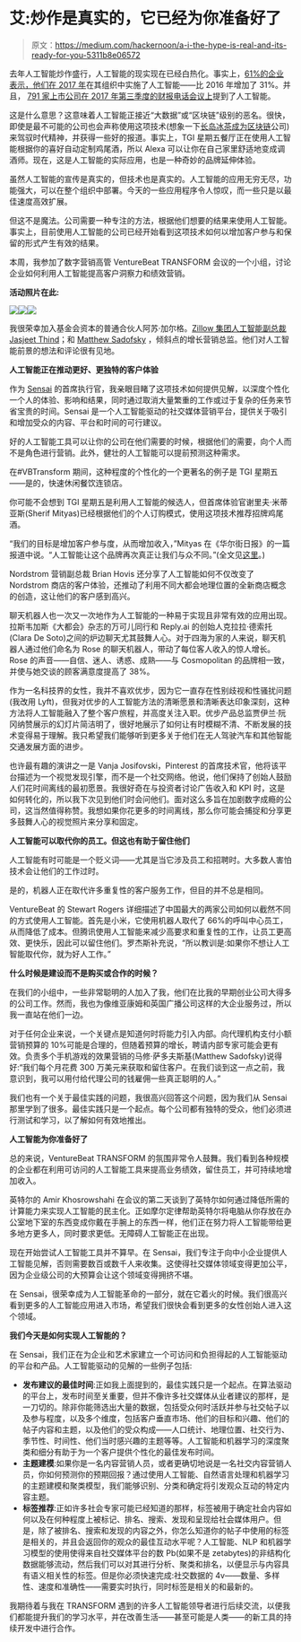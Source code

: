 # 艾:炒作是真实的，它已经为你准备好了

> 原文：<https://medium.com/hackernoon/a-i-the-hype-is-real-and-its-ready-for-you-5311b8e06572>

去年人工智能炒作盛行，人工智能的现实现在已经白热化。事实上，[61%的企业表示，他们在 2017 年](https://www.techrepublic.com/article/61-of-businesses-have-already-implemented-ai/)在其组织中实施了人工智能——比 2016 年增加了 31%。并且， [791 家上市公司在 2017 年第三季度的财报电话会议上](https://www.cbinsights.com/research/artificial-intelligence-earnings-calls/)提到了人工智能。

这是什么意思？这意味着人工智能正接近“大数据”或“区块链”级别的恶名。很快，即使是最不可能的公司也会声称使用这项技术(想象一下[长岛冰茶成为区块链](https://www.fastcompany.com/40558198/surprise-the-long-island-iced-tea-blockchain-pivot-didnt-work)公司)来驾驭时代精神，并获得一些好的报道。事实上，TGI 星期五餐厅正在使用人工智能根据你的喜好自动定制鸡尾酒，所以 Alexa 可以让你在自己家里舒适地变成调酒师。现在，这是人工智能的实际应用，也是一种奇妙的品牌延伸体验。

虽然人工智能的宣传是真实的，但技术也是真实的。人工智能的应用无穷无尽，功能强大，可以在整个组织中部署。今天的一些应用程序令人惊叹，而一些只是以最佳速度高效扩展。

但这不是魔法。公司需要一种专注的方法，根据他们想要的结果来使用人工智能。事实上，目前使用人工智能的公司已经开始看到这项技术如何以增加客户参与和保留的形式产生有效的结果。

本周，我参加了数字营销高管 VentureBeat TRANSFORM 会议的一个小组，讨论企业如何利用人工智能提高客户洞察力和绩效营销。

**活动照片在此:**

![](img/a50176e88435d51d59847325420ef69d.png)![](img/e985fbee8f32b81d7f4e25b22c194c80.png)![](img/458f398ff721ff0c701be7f5f1782698.png)

我很荣幸加入基金会资本的普通合伙人阿苏·加尔格。[Zillow 集团人工智能副总裁 Jasjeet Thind](https://www.linkedin.com/in/jasjeetthind/)；和 [Matthew Sadofsky](https://www.linkedin.com/in/matthewsadofsky/) ，倾斜点的增长营销总监。他们对人工智能前景的想法和评论很有见地。

**人工智能正在推动更好、更独特的客户体验**

作为 [Sensai](http://trysensai.com) 的首席执行官，我亲眼目睹了这项技术如何提供见解，以深度个性化一个人的体验、影响和结果，同时通过取消大量繁重的工作或过于复杂的任务来节省宝贵的时间。Sensai 是一个人工智能驱动的社交媒体营销平台，提供关于吸引和增加受众的内容、平台和时间的可行建议。

好的人工智能工具可以让你的公司在他们需要的时候，根据他们的需要，向个人而不是角色进行营销。此外，健壮的人工智能可以提前预测这种需求。

在#VBTransform 期间，这种程度的个性化的一个更著名的例子是 TGI 星期五——是的，快速休闲餐饮连锁店。

你可能不会想到 TGI 星期五是利用人工智能的候选人，但首席体验官谢里夫·米蒂亚斯(Sherif Mityas)已经根据他们的个人订购模式，使用这项技术推荐招牌鸡尾酒。

“我们的目标是增加客户参与度，从而增加收入，”Mityas 在《华尔街日报》的一篇报道中说。“人工智能让这个品牌再次真正让我们与众不同。”(全文见[这里](https://blogs.wsj.com/cio/2017/12/06/tgi-fridays-adds-ai-to-menu-of-technologies/)。)

Nordstrom 营销副总裁 Brian Hovis 还分享了人工智能如何不仅改变了 Nordstrom 商店的客户体验，还推动了利用不同大都会地理位置的全新商店概念的创造，这让他们的客户感到高兴。

聊天机器人也一次又一次地作为人工智能的一种易于实现且非常有效的应用出现。拉斯韦加斯《大都会》杂志的万可儿同行和 Reply.ai 的创始人克拉拉·德索托(Clara De Soto)之间的炉边聊天尤其鼓舞人心。对于四海为家的人来说，聊天机器人通过他们命名为 Rose 的聊天机器人，带动了每位客人收入的惊人增长。Rose 的声音——自信、迷人、诱惑、成熟——与 Cosmopolitan 的品牌相一致，并使与她交谈的顾客满意度提高了 38%。

作为一名科技界的女性，我并不喜欢优步，因为它一直存在性别歧视和性骚扰问题(我改用 Lyft)，但我对优步的人工智能方法的清晰愿景和清晰表达印象深刻，这种方法将人工智能融入了整个客户旅程，并高度关注入职。优步产品总监贾伊兰·阮冈纳赞展示的幻灯片简洁明了，很好地展示了如何让有时模糊不清、不断发展的技术变得易于理解。我只希望我们能够听到更多关于他们在无人驾驶汽车和其他智能交通发展方面的进步。

也许最有趣的演讲之一是 Vanja Josifovski，Pinterest 的首席技术官，他将该平台描述为一个视觉发现引擎，而不是一个社交网络。他说，他们保持了创始人鼓励人们花时间离线的最初愿景。我很好奇在与投资者讨论广告收入和 KPI 时，这是如何转化的，所以我下次见到他们时会问他们。面对这么多旨在加剧数字成瘾的公司，这当然值得称赞。我想如果你花更多的时间离线，那么你可能会捕捉和分享更多鼓舞人心的视觉照片来分享和固定。

**人工智能可以取代你的员工。但这也有助于留住他们**

人工智能有时可能是一个贬义词——尤其是当它涉及员工和招聘时。大多数人害怕技术会让他们的工作过时。

是的，机器人正在取代许多重复性的客户服务工作，但目的并不总是相同。

VentureBeat 的 Stewart Rogers 详细描述了中国最大的两家公司如何以截然不同的方式使用人工智能。首先是小米，它使用机器人取代了 66%的呼叫中心员工，从而降低了成本。但腾讯使用人工智能来减少高要求和重复性的工作，让员工更高效、更快乐，因此可以留住他们。罗杰斯补充说，“所以教训是:如果你不想让人工智能取代你，就为好人工作。”

**什么时候是建设而不是购买或合作的时候？**

在我们的小组中，一些非常聪明的人加入了我，他们在比我的早期创业公司大得多的公司工作。然而，我也为像维亚康姆和英国广播公司这样的大企业服务过，所以我一直站在他们一边。

对于任何企业来说，一个关键点是知道何时将能力引入内部。向代理机构支付小额营销预算的 10%可能是合理的，但随着预算的增长，聘请内部专家可能会更有效。负责多个手机游戏的效果营销的马修·萨多夫斯基(Matthew Sadofsky)说得好:“我们每个月花费 300 万美元来获取和留住客户。在我们谈到这一点之前，我意识到，我可以用付给代理公司的钱雇佣一些真正聪明的人。”

我们也有一个关于最佳实践的问题，我很高兴回答这个问题，因为我们从 Sensai 那里学到了很多。最佳实践只是一个起点。每个公司都有独特的受众，他们必须进行测试和学习，以了解如何有效地推出。

**人工智能为你准备好了**

总的来说，VentureBeat TRANSFORM 的氛围非常令人鼓舞。我们看到各种规模的企业都在利用可访问的人工智能工具来提高业务绩效，留住员工，并可持续地增加收入。

英特尔的 Amir Khosrowshahi 在会议的第二天谈到了英特尔如何通过降低所需的计算能力来实现人工智能的民主化。正如摩尔定律帮助英特尔将电脑从你存放在办公室地下室的东西变成你戴在手腕上的东西一样，他们正在努力将人工智能带给更多地方更多人，同时要求更低。无障碍人工智能正在出现。

现在开始尝试人工智能工具并不算早。在 Sensai，我们专注于向中小企业提供人工智能见解，否则需要数百或数千人来收集。这使得社交媒体领域变得更加公平，因为企业级公司的大预算会让这个领域变得拥挤不堪。

在 Sensai，很荣幸成为人工智能革命的一部分，就在它着火的时候。我们很高兴看到更多的人工智能应用进入市场，希望我们很快会看到更多的女性创始人进入这个领域。

**我们今天是如何实现人工智能的？**

在 Sensai，我们正在为企业和艺术家建立一个可访问和负担得起的人工智能驱动的平台和产品。人工智能驱动的见解的一些例子包括:

*   **发布建议的最佳时间**:正如我上面提到的，最佳实践只是一个起点。在算法驱动的平台上，发布时间至关重要，但并不像许多社交媒体从业者建议的那样，是一刀切的。除非你能筛选出大量的数据，包括受众何时活跃并参与社交帖子以及参与程度，以及多个维度，包括客户垂直市场、他们的目标和兴趣、他们的帖子内容和主题，以及他们的受众构成——人口统计、地理位置、社交行为、季节性、时间性、他们当时感兴趣的主题等等。人工智能和机器学习的深度聚类和细分有助于为一个客户提供个性化的最佳发布时间。
*   **主题建模**:如果你是一名内容营销人员，或者更确切地说是一名社交内容营销人员，你如何预测你的预期回报？通过使用人工智能、自然语言处理和机器学习的主题建模和聚类模型，我们能够识别、分类和确定将引发观众互动的特定内容主题。
*   **标签推荐**:正如许多社会专家可能已经知道的那样，标签被用于确定社会内容如何以及在何种程度上被标记、排名、搜索、发现和呈现给社会媒体用户。但是，除了被排名、搜索和发现的内容之外，你怎么知道你的帖子中使用的标签是相关的，并且会返回你的观众的最佳互动水平呢？人工智能、NLP 和机器学习模型的使用使得来自社交媒体平台的数 Pb(如果不是 zetabytes)的非结构化数据能够流动，然后我们可以对其进行分析、聚类和排名，以便显示与内容具有语义相关性的标签。但是你必须快速完成:社交数据的 4v——数量、多样性、速度和准确性——需要实时执行，同时标签是相关的和最新的。

我期待着与我在 TRANSFORM 遇到的许多人工智能领导者进行后续交流，以便我们都能提升我们的学习水平，并在改善生活——甚至可能是人类——的新工具的持续开发中进行合作。